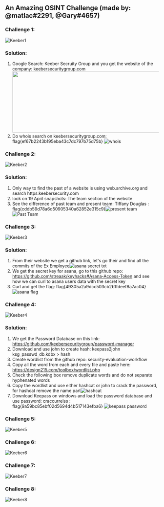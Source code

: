 ## An Amazing OSINT Challenge (made by: @matlac#2291, @Gary#4657)

### Challenge 1:
![Keeber1](https://user-images.githubusercontent.com/61092858/166133241-d456b99b-3821-4b42-b78b-e4ce23ef2a5e.png)

### Solution: 
1. Google Search: Keeber Secruity Group and you get the website of the company: keebersecuritygroup.com <img src=https://user-images.githubusercontent.com/61092858/166133575-233c02e7-cc69-4c66-9c27-af9abe18b71c.png height=200 width=700>
2. Do whois search on keebersecuritygroup.com: flag{ef67b2243b195eba43c7dc797b75d75b} ![whois](https://user-images.githubusercontent.com/61092858/166133653-60de22f1-1b92-468e-b1c6-86e79f0ce324.png)

### Challenge 2:
![Keeber2](https://user-images.githubusercontent.com/61092858/166133259-527b594b-cfd0-4bef-957d-98cdef2e29a5.png)

### Solution:
1. Only way to find the past of a website is using web.archive.org and search https:keebersecurity.com
2. look on 19 April snapshots: The team section of the website
3. See the difference of past team and present team: Tiffany Douglas : flag{cddb59d78a6d50905340a62852e315c9}![present team](https://user-images.githubusercontent.com/61092858/166133793-d85cd9c4-205a-40e1-a1c2-96cfbd3c13ea.png)![Past Team](https://user-images.githubusercontent.com/61092858/166133796-d2972921-9f82-40fa-b092-9504e624517b.png)



### Challenge 3:
![Keeber3](https://user-images.githubusercontent.com/61092858/166133263-d991a8e3-d4fc-407e-87b3-3880d184b842.png)

### Solution:
1. From their website we get a github link, let's go their and find all the commits of the Ex Employee![asana secret txt](https://user-images.githubusercontent.com/61092858/166133920-4fd284b0-cb26-4484-9e14-15fe29f80540.png)
2. We get the secret key for asana, go to this github repo: https://github.com/streaak/keyhacks#Asana-Access-Token and see how we can curl to asana users data with the secret key
3. Curl and get the flag: flag{49305a2a9dcc503cb2b1fdeef8a7ac04}![asana flag](https://user-images.githubusercontent.com/61092858/166133987-256201d8-fd1b-4c99-aaad-149fb3abc5e0.png)


### Challenge 4:
![Keeber4](https://user-images.githubusercontent.com/61092858/166133264-c6528aa1-4c76-49cc-8aa7-d50483a19bf7.png)

### Solution:
1. We get the Password Database on this link: https://github.com/keebersecuritygroup/password-manager
2. Download and use john to create hash: keepass2john ksg_passwd_db.kdbx > hash
3. Create wordlist from the github repo: security-evaluation-workflow 
4. Copy all the word from each and every file and paste here: https://design215.com/toolbox/wordlist.php
5. Check the following box remove duplicate words and do not separate hyphenated words
6. Copy the wordlist and use either hashcat or john to crack the password, for hashcat remove the name part![hashcat](https://user-images.githubusercontent.com/61092858/166134350-ff4e4990-9cc0-4b97-b526-ca376b6b1832.jpg)
7. Download Keepass on windows and load the password database and use password: craccurrelss : flag{9a59bc85ebf02d5694d4b517143efba6} ![keepass password](https://user-images.githubusercontent.com/61092858/166134434-10768037-88b8-40a2-a88d-5ef27d656969.png)



### Challenge 5:
![Keeber5](https://user-images.githubusercontent.com/61092858/166133271-8ae81171-859f-41dd-8dfa-1c12db441e71.png)


### Challenge 6:
![Keeber6](https://user-images.githubusercontent.com/61092858/166133275-6d4f5f56-9a85-4271-9db6-d527099f92ed.png)


### Challenge 7:
![Keeber7](https://user-images.githubusercontent.com/61092858/166133282-89721691-f8b6-43e6-91a3-3fed965b4994.png)


### Challenge 8:
![Keeber8](https://user-images.githubusercontent.com/61092858/166133286-47ea0cdc-0c39-4619-8996-f3c8f944a8fb.png)
